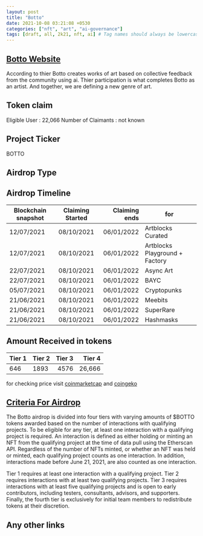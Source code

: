 ```yaml
---
layout: post
title: "Botto"
date: 2021-10-08 03:21:08 +0530
categories: ["nft", "art", "ai-governance"]
tags: [draft, all, 2k21, nft, ai] # Tag names should always be lowercase
---
```


## [Botto Website](https://www.botto.com/)

According to thier Botto creates works of art based on collective feedback from the community using ai. Thier participation is what completes Botto as an artist. And together, we are defining a new genre of art.

## Token claim

Eligible User : 22,066
Number of Claimants : not known

## Project Ticker

BOTTO

## Airdrop Type

## Airdrop Timeline

| Blockchain snapshot | Claiming Started | Claiming ends | for                            |
| ------------------- | :--------------: | ------------: | ------------------------------ |
| 12/07/2021          |    08/10/2021    |    06/01/2022 | Artblocks Curated              |
| 12/07/2021          |    08/10/2021    |    06/01/2022 | Artblocks Playground + Factory |
| 22/07/2021          |    08/10/2021    |    06/01/2022 | Async Art                      |
| 22/07/2021          |    08/10/2021    |    06/01/2022 | BAYC                           |
| 05/07/2021          |    08/10/2021    |    06/01/2022 | Cryptopunks                    |
| 21/06/2021          |    08/10/2021    |    06/01/2022 | Meebits                        |
| 21/06/2021          |    08/10/2021    |    06/01/2022 | SuperRare                      |
| 21/06/2021          |    08/10/2021    |    06/01/2022 | Hashmasks                      |

## Amount Received in tokens

| Tier 1 | Tier 2 | Tier 3 | Tier 4 |
| ------ | :----- | -----: | -----: |
| 646    | 1893   |   4576 | 26,666 |

for checking price visit [coinmarketcap](https://coinmarketcap.com/currencies/botto) and [coingeko](https://www.coingecko.com/en/coins/botto)

## [Criteria For Airdrop](https://docs.botto.com/details/token-distribution/airdrop)

The Botto airdrop is divided into four tiers with varying amounts of $BOTTO tokens awarded based on the number of interactions with qualifying projects. To be eligible for any tier, at least one interaction with a qualifying project is required. An interaction is defined as either holding or minting an NFT from the qualifying project at the time of data pull using the Etherscan API. Regardless of the number of NFTs minted, or whether an NFT was held or minted, each qualifying project counts as one interaction. In addition, interactions made before June 21, 2021, are also counted as one interaction.

Tier 1 requires at least one interaction with a qualifying project.
Tier 2 requires interactions with at least two qualifying projects.
Tier 3 requires interactions with at least five qualifying projects and is open to early contributors, including testers, consultants, advisors, and supporters.
Finally, the fourth tier is exclusively for initial team members to redistribute tokens at their discretion.

## Any other links
